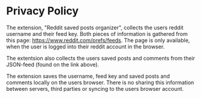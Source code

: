 # Privacy Policy

The extension, "Reddit saved posts organizer", collects the users reddit username and their feed key. Both pieces of information is gathered from this page: https://www.reddit.com/prefs/feeds. The page is only available, when the user is logged into their reddit account in the browser.

The extentsion also collects the users saved posts and comments from their JSON-feed (found on the link above).

The extension saves the username, feed key and saved posts and comments locally on the users browser. There is no sharing this information between servers, third parties or syncing to the users browser account.
